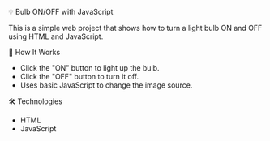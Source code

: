 💡 Bulb ON/OFF with JavaScript

This is a simple web project that shows how to turn a light bulb ON and OFF using HTML and JavaScript.


🔧 How It Works
- Click the "ON" button to light up the bulb.
- Click the "OFF" button to turn it off.
- Uses basic JavaScript to change the image source.

🛠 Technologies
- HTML
- JavaScript
